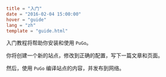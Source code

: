 ```toml
title = "入门"
date = "2016-02-04 15:00:00"
hover = "guide"
lang = "zh"
template = "guide.html"
```

入门教程将帮助你安装和使用 `PuGo`。

你将创建一个新的站点，修改到正确的配置，写下一篇文章和页面。

然后，使用 `PuGo` 编译站点的内容，并发布到网络。